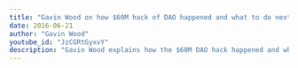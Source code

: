 ```yaml
---
title: "Gavin Wood on how $60M hack of DAO happened and what to do next"
date: 2016-06-21
author: "Gavin Wood"
youtube_id: "JzCGRtGyxvY"
description: "Gavin Wood explains how the $60M DAO hack happened and what to do next, Dutch Blockchain Conference, June 21, 2016"
---
```

